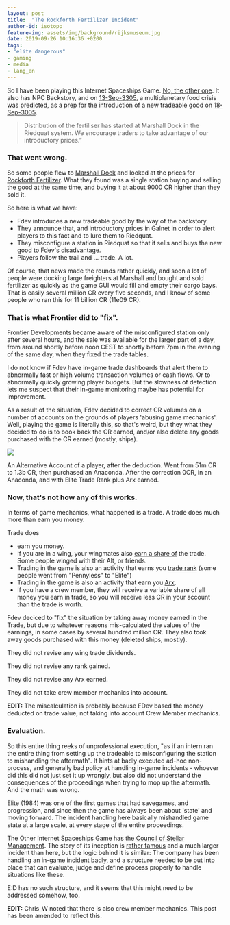 ```yaml
---
layout: post
title:  "The Rockforth Fertilizer Incident"
author-id: isotopp
feature-img: assets/img/background/rijksmuseum.jpg
date: 2019-09-26 10:16:36 +0200
tags:
- "elite dangerous"
- gaming
- media
- lang_en
---
```

So I have been playing this Internet Spaceships Game. 
[No, the other one](https://www.frontierstore.net/games/elite-dangerous-cat.html).
It also has NPC Backstory, and on 
[13-Sep-3305](https://community.elitedangerous.com/galnet/uid/5d7b5ecf830d4740111e16ba),
a multiplanetary food crisis was predicted, as a prep for the introduction
of a new tradeable good on
[18-Sep-3005](https://community.elitedangerous.com/galnet/uid/5d81fa48ffcb4306ea212c82).

> Distribution of the fertiliser has started at Marshall Dock in the
> Riedquat system. We encourage traders to take advantage of our
> introductory prices.”

### That went wrong.

So some people flew to
[Marshall Dock](https://eddb.io/station/market/999) 
and looked at the prices for
[Rockforth Fertilizer](https://eddb.io/commodity/359). What they found was a
single station buying and selling the good at the same time, and buying it
at about 9000 CR higher than they sold it. 

So here is what we have:

- Fdev introduces a new tradeable good by the way of the backstory.
- They announce that, and introductory prices in Galnet in order to alert
  players to this fact and to lure them to Riedquat.
- They misconfigure a station in Riedquat so that it sells and buys
  the new good to Fdev's disadvantage.
- Players follow the trail and … trade. A lot.

Of course, that news made the rounds rather quickly, and soon a lot of
people were docking large freighters at Marshall and bought and sold
fertilizer as quickly as the game GUI would fill and empty their cargo bays.
That is easily several million CR every five seconds, and I know of some
people who ran this for 11 billion CR (11e09 CR).

### That is what Frontier did to "fix".

Frontier Developments became aware of the misconfigured station only after
several hours, and the sale was available for the larger part of a day, from
around shortly before noon CEST to shortly before 7pm in the evening of the
same day, when they fixed the trade tables.

I do not know if Fdev have in-game trade dashboards that alert them to
abnormally fast or high volume transaction volumes or cash flows. Or to
abnormally quickly growing player budgets. But the slowness of detection
lets me suspect that their in-game monitoring maybe has potential for
improvement.

As a result of the situation, Fdev decided to correct CR volumes on a number
of accounts on the grounds of players 'abusing game mechanics'. Well,
playing the game is literally this, so that's weird, but they what they
decided to do is to book back the CR earned, and/or also delete any goods
purchased with the CR earned (mostly, ships).

![](/uploads/elite-0cr.jpg)

An Alternative Account of a player, after the deduction. Went from 51m CR to
1.3b CR, then purchased an Anaconda. After the correction 0CR, in an
Anaconda, and with Elite Trade Rank plus Arx earned.

### Now, that's not how any of this works.

In terms of game mechanics, what happened is a trade. A trade does much more
than earn you money.

Trade does 

- earn you money. 
- If you are in a wing, your wingmates also 
  [earn a share of](https://elite-dangerous.fandom.com/wiki/Trade_Dividend)
  the trade. Some people winged with their Alt, or friends.
- Trading in the game is also an activity that earns you 
  [trade rank](https://elite-dangerous.fandom.com/wiki/Trader#Ranks)
  (some people went from "Pennyless" to "Elite")
- Trading in the game is also an activity that earn you
  [Arx](https://elite-dangerous.fandom.com/wiki/ARX).
- If you have a crew member, they will receive a variable share of
  all money you earn in trade, so you will receive less CR in your
  account than the trade is worth.

Fdev deciced to "fix" the situation by taking away money earned in the
Trade, but due to whatever reasons mis-calculated the values of the
earnings, in some cases by several hundred million CR. They also took away
goods purchased with this money (deleted ships, mostly).

They did not revise any wing trade dividends.

They did not revise any rank gained.

They did not revise any Arx earned.

They did not take crew member mechanics into account.

**EDIT:** The miscalculation is probably because FDev based the money
deducted on trade value, not taking into account Crew Member mechanics.

### Evaluation.

So this entire thing reeks of unprofessional execution, "as if an intern ran
the entire thing from setting up the tradeable to misconfiguring the station
to mishandling the aftermath". It hints at badly executed ad-hoc
non-process, and generally bad policy at handling in-game incidents -
whoever did this did not just set it up wrongly, but also did not understand
the consequences of the proceedings when trying to mop up the aftermath. And
the math was wrong.

Elite (1984) was one of the first games that had savegames, and progression,
and since then the game has always been about 'state' and moving forward.
The incident handling here basically mishandled game state at a large scale,
at every stage of the entire proceedings.

The Other Internet Spaceships Game has the 
[Council of Stellar Management](https://eve.fandom.com/wiki/Council_of_Stellar_Management). 
The story of its inception is 
[rather famous](https://v1.escapistmagazine.com/articles/view/video-games/editorials/op-ed/847-Jumpgate-EVE-s-Devs-and-the-Friends-They-Keep)
and a much larger incident than here, but the logic behind it is similar:
The company has been handling an in-game incident badly, and a structure
needed to be put into place that can evaluate, judge and define process
properly to handle situations like these.

E:D has no such structure, and it seems that this might need to be addressed
somehow, too.

**EDIT:** Chris_W noted that there is also crew member mechanics. This post
has been amended to reflect this.